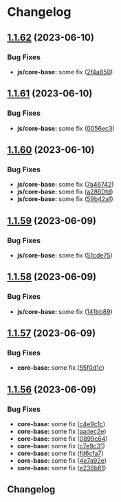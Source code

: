 # Changelog

## [1.1.62](https://github.com/applitools/eyes.sdk.javascript1/compare/js/core-base@1.1.61...js/core-base@1.1.62) (2023-06-10)


### Bug Fixes

* **js/core-base:** some fix ([2f4a850](https://github.com/applitools/eyes.sdk.javascript1/commit/2f4a8507e09d3aea0bd37eef506a67c380623759))

## [1.1.61](https://github.com/applitools/eyes.sdk.javascript1/compare/js/core-base@1.1.60...js/core-base@1.1.61) (2023-06-10)


### Bug Fixes

* **js/core-base:** some fix ([0056ec3](https://github.com/applitools/eyes.sdk.javascript1/commit/0056ec3f992d355833cb80d513df696c4b1b4ef4))

## [1.1.60](https://github.com/applitools/eyes.sdk.javascript1/compare/js/core-base@1.1.59...js/core-base@1.1.60) (2023-06-10)


### Bug Fixes

* **js/core-base:** some fix ([7a46742](https://github.com/applitools/eyes.sdk.javascript1/commit/7a46742ae2efc052efb6d866a94d789adf543865))
* **js/core-base:** some fix ([a2860fd](https://github.com/applitools/eyes.sdk.javascript1/commit/a2860fd10c90ddc17dad9196b4eb80f3197be138))
* **js/core-base:** some fix ([59b42a1](https://github.com/applitools/eyes.sdk.javascript1/commit/59b42a12152740639497fd1a2cae9f8208241577))

## [1.1.59](https://github.com/applitools/eyes.sdk.javascript1/compare/js/core-base@1.1.58...js/core-base@1.1.59) (2023-06-09)


### Bug Fixes

* **js/core-base:** some fix ([51cde75](https://github.com/applitools/eyes.sdk.javascript1/commit/51cde75f8e99040b8a553ee476ff2c6ee498cf90))

## [1.1.58](https://github.com/applitools/eyes.sdk.javascript1/compare/js/core-base-v1.1.57...js/core-base@1.1.58) (2023-06-09)


### Bug Fixes

* **js/core-base:** some fix ([141bb89](https://github.com/applitools/eyes.sdk.javascript1/commit/141bb891672bb401a7dab6a0caa0ba030278a132))

## [1.1.57](https://github.com/applitools/eyes.sdk.javascript1/compare/core-base@1.1.56...core-base@1.1.57) (2023-06-09)


### Bug Fixes

* **core-base:** some fix ([55f0d1c](https://github.com/applitools/eyes.sdk.javascript1/commit/55f0d1c8dc431e36a2149ab198c00e97b468fdc8))

## [1.1.56](https://github.com/applitools/eyes.sdk.javascript1/compare/core-base-v1.1.55...core-base@1.1.56) (2023-06-09)


### Bug Fixes

* **core-base:** some fix ([c4e9c1c](https://github.com/applitools/eyes.sdk.javascript1/commit/c4e9c1cc008aac9d999935ec167280fb1af368d6))
* **core-base:** some fix ([aadec2e](https://github.com/applitools/eyes.sdk.javascript1/commit/aadec2e0ca0c3467367fe6e5e3c83c3f4e316dd3))
* **core-base:** some fix ([0899c64](https://github.com/applitools/eyes.sdk.javascript1/commit/0899c644f69a652d615bcac7fd42d7d5793cbc88))
* **core-base:** some fix ([c7e9c31](https://github.com/applitools/eyes.sdk.javascript1/commit/c7e9c3123e423016956a05f6a97a1be51a73f319))
* **core-base:** some fix ([fd6cfa7](https://github.com/applitools/eyes.sdk.javascript1/commit/fd6cfa7f20cc819ce3685f9000fb6c9858de311b))
* **core-base:** some fix ([4e7a92e](https://github.com/applitools/eyes.sdk.javascript1/commit/4e7a92e572d9f6da592c66aae86e77e33be6f345))
* **core-base:** some fix ([e238b81](https://github.com/applitools/eyes.sdk.javascript1/commit/e238b813733606e9cfddba8a82ec03a1a2c97637))

## Changelog
